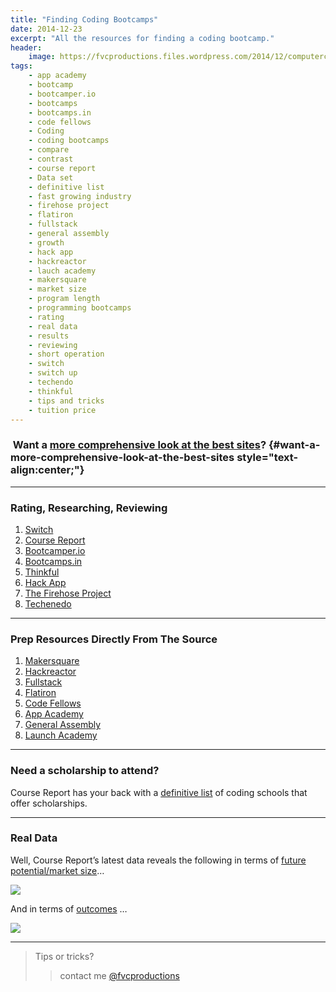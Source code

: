 ```yaml
---
title: "Finding Coding Bootcamps"
date: 2014-12-23
excerpt: "All the resources for finding a coding bootcamp."
header:
    image: https://fvcproductions.files.wordpress.com/2014/12/computercoding-xx3888-2187-0-203.jpg
tags:
    - app academy
    - bootcamp
    - bootcamper.io
    - bootcamps
    - bootcamps.in
    - code fellows
    - Coding
    - coding bootcamps
    - compare
    - contrast
    - course report
    - Data set
    - definitive list
    - fast growing industry
    - firehose project
    - flatiron
    - fullstack
    - general assembly
    - growth
    - hack app
    - hackreactor
    - lauch academy
    - makersquare
    - market size
    - program length
    - programming bootcamps
    - rating
    - real data
    - results
    - reviewing
    - short operation
    - switch
    - switch up
    - techendo
    - thinkful
    - tips and tricks
    - tuition price
---
```


###  Want a [more comprehensive look at the best sites](https://fvcproductions.com/2014/11/10/magnifying-the-bootcamp-research-experience/ "Magnifying the Bootcamp Research Experience")? {#want-a-more-comprehensive-look-at-the-best-sites style="text-align:center;"}

------------------------------------------------------------------------

### Rating, Researching, Reviewing

1. [Switch](https://www.switchup.org/)
2. [Course Report](https://www.coursereport.com/)
3. [Bootcamper.io](https://bootcamper.io/)
4.  [Bootcamps.in](https://www.bootcamps.in/)
5.  [Thinkful](https://www.thinkful.com/bootcamps/)
6.  [Hack App](https://hackapp.co/)
7.  [The Firehose
    Project](https://www.thefirehoseproject.com/definitive-guide)
8.  [Techenedo](https://schools.techendo.com/leaderboard)

------------------------------------------------------------------------

### Prep Resources Directly From The Source

1. [Makersquare](https://learn.makersquare.com/courses)
2. [Hackreactor](https://www.hackreactor.com/prepare-for-admissions-challenge/)
3. [Fullstack](https://www.fullstackacademy.com/interview_prep)
4.  [Flatiron](https://prework.flatironschool.com)
5.  [Code Fellows](https://fsje.codefellows.org/index.html)
6.  [App Academy](https://github.com/appacademy/prep-work)
7.  [General Assembly](https://dash.generalassemb.ly)
8.  [Launch Academy](https://www.launchacademy.com/codecabulary)

------------------------------------------------------------------------

### Need a scholarship to attend?

Course Report has your back with a [definitive
list](https://www.coursereport.com/resources/the-definitive-list-of-programming-bootcamp-scholarships)
of coding schools that offer scholarships.

------------------------------------------------------------------------

### Real Data

Well, Course Report’s latest data reveals the following in terms of
[future potential/market
size](https://www.coursereport.com/resources/course-report-bootcamp-market-size-study)…

![](https://course_report_production.s3.amazonaws.com/rich/rich_files/rich_files/167/original/infographic-20market-20size-20draft5.png)

And in terms of
[outcomes](https://www.coursereport.com/resources/course-report-bootcamp-graduate-demographics-outcomes-study)
…

![](https://course_report_production.s3.amazonaws.com/rich/rich_files/rich_files/274/original/course-20report-20survey.jpg)

------------------------------------------------------------------------

> Tips or tricks?
>
> > contact me [@fvcproductions](https://twitter.com/fvcproductions)

